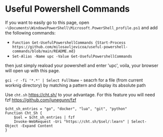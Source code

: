 # Useful Powershell Commands

If you want to easily go to this page, open `~\Documents\WindowsPowerShell\Microsoft.PowerShell_profile.ps1` and add the following commands:
- `Function Get-UsefulPowershellCommands {Start-Process https://github.com/milosavljevicoa/useful-powershell-commands/blob/main/README.md}`
- `Set-Alias -Name upc -Value Get-UsefulPowershellCommands`

then just simply reaload your powershell and enter 'upc', voila, your browser will open up with this page.

`gci -r -fi '*.*' | Select FullName` - seacrh for a file (from current worknig directory) by matching a pattern and display its absolute path

Use `cht.sh` https://cht.sh/ to your advantage. For this feature you will need fzf https://github.com/junegunn/fzf



```
$cht_sh_entries = "go", "docker", "lua", "git", "python"
Function Cht_Sh {
	$sel = $cht_sh_entries | fzf
	Invoke-WebRequest -Uri "https://cht.sh/$sel/:learn" | Select-Object -Expand Content
}
```
